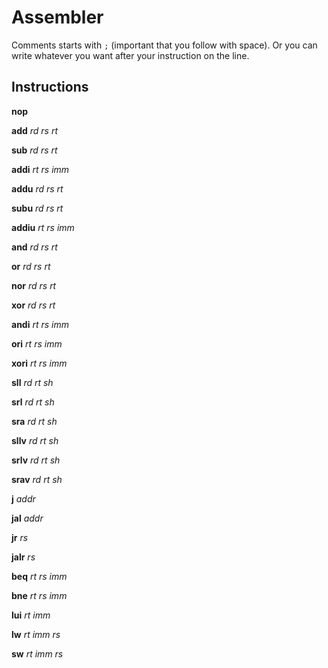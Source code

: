 # Assembler

Comments starts with ` ; ` (important that you follow with space). Or you can write whatever you want after your instruction on the line.


## Instructions

__nop__ 

__add__ _rd_ _rs_ _rt_

__sub__ _rd_ _rs_ _rt_

__addi__ _rt_ _rs_ _imm_

__addu__ _rd_ _rs_ _rt_

__subu__ _rd_ _rs_ _rt_

__addiu__ _rt_ _rs_ _imm_

__and__ _rd_ _rs_ _rt_

__or__ _rd_ _rs_ _rt_

__nor__ _rd_ _rs_ _rt_

__xor__ _rd_ _rs_ _rt_

__andi__ _rt_ _rs_ _imm_

__ori__ _rt_ _rs_ _imm_

__xori__ _rt_ _rs_ _imm_

__sll__ _rd_ _rt_ _sh_

__srl__ _rd_ _rt_ _sh_

__sra__ _rd_ _rt_ _sh_

__sllv__ _rd_ _rt_ _sh_

__srlv__ _rd_ _rt_ _sh_

__srav__ _rd_ _rt_ _sh_

__j__ _addr_

__jal__ _addr_

__jr__ _rs_

__jalr__ _rs_

__beq__ _rt_ _rs_ _imm_

__bne__ _rt_ _rs_ _imm_

__lui__ _rt_ _imm_

__lw__ _rt_ _imm_ _rs_

__sw__ _rt_ _imm_ _rs_
